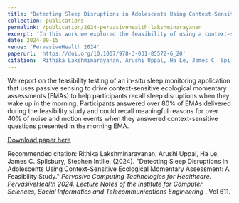 ```yaml
---
title: "Detecting Sleep Disruptions in Adolescents Using Context-Sensitive Ecological Momentary Assessment: A Feasibility Study"
collection: publications
permalink: /publication/2024-pervasivehealth-lakshminarayanan
excerpt: 'In this work we explored the feasibility of using a context-sensitive EMA system to understand causes of sleep disruptions in adolescents based on sensor data from a smartwatch and environmental sensors.'
date: 2024-09-15
venue: 'PervasiveHealth 2024'
paperurl: 'https://doi.org/10.1007/978-3-031-85572-6_20'
citation: 'Rithika Lakshminarayanan, Arushi Uppal, Ha Le, James C. Spilsbury, Stephen Intille. (2024). &quot;Detecting Sleep Disruptions in Adolescents Using Context-Sensitive Ecological Momentary Assessment: A Feasibility Study; <i>Pervasive Computing Technologies for Healthcare. PervasiveHealth 2024. Lecture Notes of the Institute for Computer Sciences, Social Informatics and Telecommunications Engineering </i>. Vol 611.'
---
```

We report on the feasibility testing of an in-situ sleep monitoring application that uses passive sensing to drive context-sensitive ecological momentary assessments (EMAs) to help participants recall sleep disruptions when they wake up in the morning. Participants answered over 80% of EMAs delivered during the feasibility study and could recall meaningful reasons for over 40% of noise and motion events when they answered context-sensitive questions presented in the morning EMA.

[Download paper here](http://rithika-lakshminarayanan.github.io/files/lakshminarayanan_detecting_2024.pdf)

Recommended citation: Rithika Lakshminarayanan, Arushi Uppal, Ha Le, James C. Spilsbury, Stephen Intille. (2024). "Detecting Sleep Disruptions in Adolescents Using Context-Sensitive Ecological Momentary Assessment: A Feasibility Study." <i>Pervasive Computing Technologies for Healthcare. PervasiveHealth 2024. Lecture Notes of the Institute for Computer Sciences, Social Informatics and Telecommunications Engineering </i>. Vol 611.